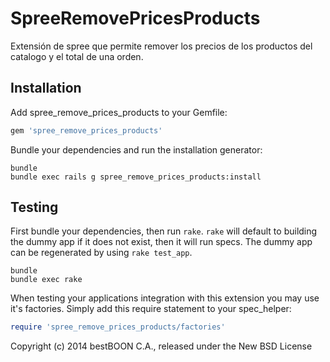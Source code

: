 SpreeRemovePricesProducts
=========================

Extensión de spree que permite remover los precios de los productos del catalogo y el total de una orden.

Installation
------------

Add spree_remove_prices_products to your Gemfile:

```ruby
gem 'spree_remove_prices_products'
```

Bundle your dependencies and run the installation generator:

```shell
bundle
bundle exec rails g spree_remove_prices_products:install
```

Testing
-------

First bundle your dependencies, then run `rake`. `rake` will default to building the dummy app if it does not exist, then it will run specs. The dummy app can be regenerated by using `rake test_app`.

```shell
bundle
bundle exec rake
```

When testing your applications integration with this extension you may use it's factories.
Simply add this require statement to your spec_helper:

```ruby
require 'spree_remove_prices_products/factories'
```

Copyright (c) 2014 bestBOON C.A., released under the New BSD License
